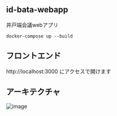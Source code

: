 ## id-bata-webapp
井戸端会議webアプリ

`docker-compose up --build`
## フロントエンド
http://localhost:3000 にアクセスで開けます

## アーキテクチャ
![image](https://github.com/id-bata/id-bata-webapp/assets/107281831/4851aed6-9d13-49c1-b2d7-8d5a2a7a24e9)
